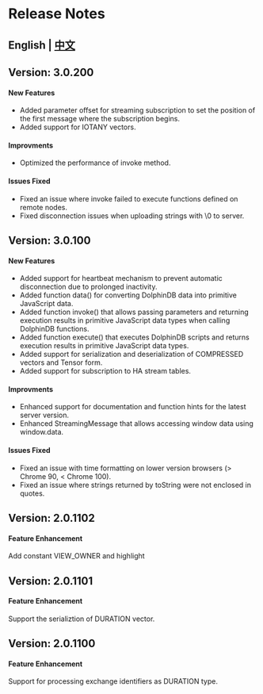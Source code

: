 # Release Notes

## English | [中文](./CHANGELOG.zh.md)

## Version: 3.0.200
#### New Features
- Added parameter offset for streaming subscription to set the position of the first message where the subscription begins.
- Added support for IOTANY vectors.

#### Improvments
- Optimized the performance of invoke method.

#### Issues Fixed
- Fixed an issue where invoke failed to execute functions defined on remote nodes.
- Fixed disconnection issues when uploading strings with \0 to server.


## Version: 3.0.100
#### New Features
- Added support for heartbeat mechanism to prevent automatic disconnection due to prolonged inactivity.
- Added function data() for converting DolphinDB data into primitive JavaScript data.
- Added function invoke() that allows passing parameters and returning execution results in primitive JavaScript data types when calling DolphinDB functions.
- Added function execute() that executes DolphinDB scripts and returns execution results in primitive JavaScript data types.
- Added support for serialization and deserialization of COMPRESSED vectors and Tensor form.
- Added support for subscription to HA stream tables.

#### Improvments
- Enhanced support for documentation and function hints for the latest server version.
- Enhanced StreamingMessage that allows accessing window data using window.data.

#### Issues Fixed
- Fixed an issue with time formatting on lower version browsers (> Chrome 90, < Chrome 100).
- Fixed an issue where strings returned by toString were not enclosed in quotes.

## Version: 2.0.1102

#### Feature Enhancement

Add constant VIEW_OWNER and highlight 

## Version: 2.0.1101

#### Feature Enhancement

Support the serializtion of DURATION vector. 

## Version: 2.0.1100

#### Feature Enhancement

Support for processing exchange identifiers as DURATION type.  


